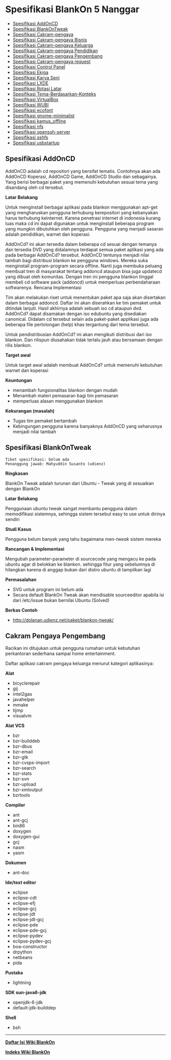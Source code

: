 # Spesifikasi BlankOn 5 Nanggar

  + [Spesifikasi AddOnCD](http://dev.blankonlinux.or.id/wiki/5/Spesifikasi/AddOnCD)
  + [Spesifikasi BlankOnTweak](http://dev.blankonlinux.or.id/wiki/5/Spesifikasi/BlankOnTweak)
  + [Spesifikasi Cakram-pengaya](http://dev.blankonlinux.or.id/wiki/5/Spesifikasi/Cakram-pengaya)
  + [Spesifikasi Cakram-pengaya Bisnis](http://dev.blankonlinux.or.id/wiki/5/Spesifikasi/Cakram-pengaya/Bisnis)
  + [Spesifikasi Cakram-pengaya Keluarga](http://dev.blankonlinux.or.id/wiki/5/Spesifikasi/Cakram-pengaya/Keluarga)
  + [Spesifikasi Cakram-pengaya Pendidikan](http://dev.blankonlinux.or.id/wiki/5/Spesifikasi/Cakram-pengaya/Pendidikan)
  + [Spesifikasi Cakram-pengaya Pengembang](http://dev.blankonlinux.or.id/wiki/5/Spesifikasi/Cakram-pengaya/Pengembang)
  + [Spesifikasi Cakram-pengaya request](http://dev.blankonlinux.or.id/wiki/5/Spesifikasi/Cakram-pengaya/request)
  + [Spesifikasi Control Panel](http://dev.blankonlinux.or.id/wiki/5/Spesifikasi/ControlPanel)
  + [Spesifikasi Ekiga](http://dev.blankonlinux.or.id/wiki/5/Spesifikasi/Ekiga)
  + [Spesifikasi Karya Seni](http://dev.blankonlinux.or.id/wiki/5/Spesifikasi/KaryaSeni)
  + [Spesifikasi LXDE](http://dev.blankonlinux.or.id/wiki/5/Spesifikasi/LXDE)
  + [Spesifikasi Rotasi Latar](http://dev.blankonlinux.or.id/wiki/5/Spesifikasi/RotasiLatar)
  + [Spesifikasi Tema-Berdasarkan-Konteks](http://dev.blankonlinux.or.id/wiki/5/Spesifikasi/Tema-Berdasarkan-Konteks)
  + [Spesifikasi VirtualBox](http://dev.blankonlinux.or.id/wiki/5/Spesifikasi/VirtualBox)
  + [Spesifikasi WUBI](http://dev.blankonlinux.or.id/wiki/5/Spesifikasi/WUBI)
  + [Spesifikasi ecofont](http://dev.blankonlinux.or.id/wiki/5/Spesifikasi/ecofont)
  + [Spesifikasi gnome-minimalist](http://dev.blankonlinux.or.id/wiki/5/Spesifikasi/gnome-minimalist)
  + [Spesifikasi kamus_offline](http://dev.blankonlinux.or.id/wiki/5/Spesifikasi/kamus_offline)
  + [Spesifikasi nfs](http://dev.blankonlinux.or.id/wiki/5/Spesifikasi/nfs)
  + [Spesifikasi openssh-server](http://dev.blankonlinux.or.id/wiki/5/Spesifikasi/openssh-server)
  + [Spesifikasi sshfs](http://dev.blankonlinux.or.id/wiki/5/Spesifikasi/sshfs)
  + [Spesifikasi usbstartup](http://dev.blankonlinux.or.id/wiki/5/Spesifikasi/usbstartup)


## Spesifikasi AddOnCD
AddOnCD adalah cd repositori yang bersifat tematis. Contohnya akan ada AddOnCD Koperasi, AddOnCD Game, AddOnCD Studio dan sebagainya. Yang berisi berbagai paket yang memenuhi kebutuhan sesuai tema yang disandang oleh cd tersebut.

**Latar Belakang**

Untuk menginstall berbagai aplikasi pada blankon menggunakan apt-get yang mengharuskan pengguna terhubung kerepositori yang kebanyakan harus terhubung keinternet. Karena penetrasi internet di indonesia kurang luas maka cd ini dapat digunakan untuk menginstall beberapa program yang mungkin dibutuhkan oleh pengguna. Pengguna yang menjadi sasaran adalah pendidikan, warnet dan koperasi.

AddOnCd? ini akan tersedia dalam beberapa cd sesuai dengan temanya dan tersedia DVD yang didalamnya terdapat semua paket aplikasi yang ada pada berbagai AddOnCd? tersebut. AddOnCD tentunya menjadi nilai tambah bagi distribusi blankon ke pengguna windows. Mereka suka menginstall program-program secara offline. Nanti juga membuka peluang membuat tren di masyarakat tentang addoncd ataupun bisa juga updatecd yang dibuat oleh komunitas. Dengan tren ini pengguna blankon tinggal membeli cd software pack (addoncd) untuk memperluas perbendaharaan softwarenya.
Rencana Implementasi

Tim akan melakukan riset untuk menentukan paket apa saja akan disertakan dalam berbagai addoncd. Daftar ini akan diserahkan ke tim pemaket untuk ditindak lanjuti. Hasil akhirnya adalah sebuah iso cd ataupun dvd. AddOnCd? dapat disamakan dengan iso edubuntu yang disediakan canonical. Didalam cd tersebut selain ada paket-paket applikasi juga ada beberapa file pertolongan (help) khas tergantung dari tema tersebut.

Untuk pendistribusian AddOnCd? ini akan mengikuti distribusi dari iso blankon. Dan rilispun diusahakan tidak terlalu jauh atau bersamaan dengan rilis blankon.

**Target awal**

Untuk target awal adalah membuat AddOnCd? untuk memenuhi kebutuhan warnet dan koperasi

**Keuntungan**
  + menambah fungsionalitas blankon dengan mudah
  + Menambah materi pemasaran bagi tim pemasaran
  + memperluas alasan menggunakan blankon 

**Kekurangan (masalah)**
  + Tugas tim pemaket bertambah
  + Kebingungan pengguna karena banyaknya AddOnCD yang seharusnya menjadi nilai tambah 
  
## Spesifikasi BlankOnTweak
    Tiket spesifikasi: belum ada
    Penanggung jawab: Mahyuddin Susanto (udienz) 

**Ringkasan**

BlankOn Tweak adalah turunan dari Ubuntu - Tweak yang di sesuaikan dengan BlankOn

**Latar Belakang**

Penggunaan ubuntu tweak sangat membantu pengguna dalam memodifikasi sistemnya, sehingga sistem tersebut easy to use untuk dirinya sendiri

**Studi Kasus**

Pengguna belum banyak yang tahu bagaimana men-*tweak* sistem mereka 

**Rancangan & Implementasi**

Mengubah parameter-parameter di sourcecode yang mengacu ke pada ubuntu agar di belokkan ke blankon. sehingga fitur yang sebelumnya di hilangkan karena di anggap bukan dari distro ubuntu di tampilkan lagi 

**Permasalahan**

  + SVG untuk program ini belum ada 
  + Secara default BlankOn Tweak akan mendisable sourceeditor apabila isi dari /etc/issue bukan bernilai Ubuntu (Solved) 

**Berkas Contoh**

+ http://dolanan.udienz.net/paket/blankon-tweak/ 

## Cakram Pengaya Pengembang
Racikan ini ditujukan untuk pengguna rumahan untuk kebutuhan perkantoran sederhana sampai home entertainment.

Daftar aplikasi cakram pengaya keluarga menurut kategori aplikasinya:

**Alat**
  + bicyclerepair
  + gij
  + intel2gas
  + javahelper
  + mmake
  + tijmp
  + visualvm

**Alat VCS**
  + bzr
  + bzr-builddeb
  + bzr-dbus
  + bzr-email
  + bzr-gtk
  + bzr-cvsps-import
  + bzr-search
  + bzr-stats
  + bzr-svn
  + bzr-upload
  + bzr-xmloutput
  + bzrtools

**Compiler**
  + ant
  + ant-gcj
  + bin86
  + doxygen
  + doxygen-gui
  + gcj
  + nasm
  + yasm

**Dokumen**
  + ant-doc

**Ide/text editor**
  + eclipse
  + eclipse-cdt
  + eclipse-efj
  + eclipse-gcj
  + eclipse-jdt
  + eclipse-jdt-gcj
  + eclipse-pde
  + eclipse-pde-gcj
  + eclipse-pydev
  + eclipse-pydev-gcj
  + boa-constructor
  + drpython
  + netbeans
  + pida

**Pustaka**
  + lightning

**SDK sun-java6-jdk**
  + openjdk-6-jdk
  + default-jdk-builddep

**Shell**
  + bsh


---
[**Daftar Isi Wiki BlankOn**](/wiki/DaftarIsi/index.html)
 
[**Indeks Wiki BlankOn**](/wiki/Indeks.html)



